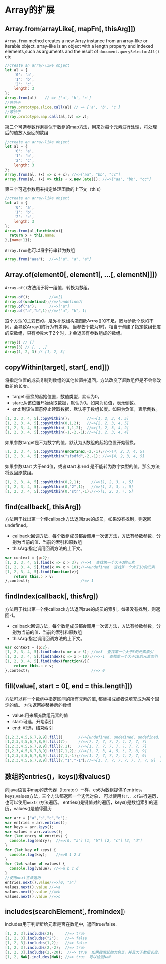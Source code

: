 # Array的扩展

## Array.from(arrayLike[, mapFn[, thisArg]])
`Array.from` method creates a new Array instance from an array-like or iterable object.
array-like is an object with a length property and indexed elements,such as arguments and 
the result of `document.querySelectorAll()` etc 
```javascript
//create an array-like object
let al = {
    '0': 'a',
    '1': 'b',
    '2': 'c',
    length: 3
};
Array.from(al)    // => ['a', 'b', 'c']
//等价于
Array.prototype.slice.call(al) // => ['a', 'b', 'c']  
//等价于
Array.prototype.map.call(al,(v) => v);
```
第二个可选参数作用类似于数组的map方法，用来对每个元素进行处理，将处理后的值放入返回的数组
```javascript
//create an array-like object
let al = {
    '0': 'a',
    '1': 'b',
    '2': 'c',
    length: 3
};
Array.from(al, (x) => x + x); //=>["aa", "bb", "cc"]
Array.from(al, (x) => this + x,new Date()); //=>["aa", "bb", "cc"]
```
第三个可选参数用来指定处理函数的上下文（this）
```javascript
//create an array-like object
let al = {
    '0': 'a',
    '1': 'b',
    '2': 'c',
    length: 3
};
Array.from(al,function(x){
  return x + this.name;
},{name:1});
```
`Array.from`也可以将字符串转为数组
```javascript
Array.from("aaa");  //=>["a", "a", "a"]
```

## Array.of(element0[, element1[, ...[, elementN]]])

`Array.of()`方法用于将一组值，转换为数组。
```javascript
Array.of();         //=>[]
Array.of(undefined);//=>[undefined]
Array.of("a");      //=>["a"]
Array.of("a","b",1);//=>["a", "b", 1]
```
这个方法的主要目的，是弥补数组构造函数Array()的不足。因为参数个数的不同，会导致Array()的行为有差异。
当参数个数为1时，相当于创建了指定数组长度的空数组，只有参数大于2个时，才会返回有参数组成的数组。
```javascript
Array() // []
Array(3) // [, , ,]
Array(1, 2, 3) // [1, 2, 3]
```

## copyWithin(target[, start[, end]])
将指定位置的成员复制到数组的其他位置并返回。方法改变了原数组但是不会修改数组的长度。

* target:替换的起始位置，数值类型，默认为0。
* start:从该位置开始读取数据，默认为0。如果为负值，表示倒数。
* end:到该位置前停止读取数据，默认等于数组长度。如果为负值，表示倒数。

```javascript
[1, 2, 3, 4, 5].copyWithin();        //=>[1, 2, 3, 4, 5]
[1, 2, 3, 4, 5].copyWithin(0,1,2);   //=>[2, 2, 3, 4, 5]
[1, 2, 3, 4, 5].copyWithin(-1,1,2);  //=>[1, 2, 3, 4, 2]
[1, 2, 3, 4, 5].copyWithin(-1,-2,-1);//=>[1, 2, 3, 4, 4]
```
如果参数target是不为数字的值，默认为从数组的起始位置开始替换。
```javascript
[1, 2, 3, 4, 5].copyWithin(undefined,-2,-1);//=>[4, 2, 3, 4, 5]
[1, 2, 3, 4, 5].copyWithin("sfsdfd",-2,-1); //=>[4, 2, 3, 4, 5]
```
如果参数start 大于end值，或者start 和end 是不能转为数字类型的值，那么方法将返回原数组。
```javascript
[1, 2, 3, 4, 5].copyWithin(0,2,1);     //=>[1, 2, 3, 4, 5]
[1, 2, 3, 4, 5].copyWithin(0,"2",1);   //=>[1, 2, 3, 4, 5]
[1, 2, 3, 4, 5].copyWithin(0,"str",-1);//=>[1, 2, 3, 4, 5]
```
## find(callback[, thisArg])
方法用于找出第一个使callback方法返回true的成员，如果没有找到，则返回undefined。

* callback:回调方法，每个数组成员都会调用一次该方法，方法有参数参数，分别为当前的值、当前的索引和原数组
* thisArg:指定调用回调方法的上下文。

```javascript
var context = {p:2};
[1, 2, 3, 4, 5].find(x => x > 3); //=>4  查找第一个大于3的元素
[1, 2, 3, 4, 5].find(x => x > 10);//=>undefined  查找第一个大于10的元素
[1, 2, 3, 4, 5].find(function(v){
    return this.p > v;
},context);                       //=> 1
```
## findIndex(callback[, thisArg])
方法用于找出第一个使callback方法返回true的成员的索引，如果没有找到，则返回-1。

* callback:回调方法，每个数组成员都会调用一次该方法，方法有参数参数，分别为当前的值、当前的索引和原数组
* thisArg:指定调用回调方法的上下文。

```javascript
var context = {p:2};
[1, 2, 3, 4, 5].findIndex(x => x > 3); //=>3  查找第一个大于3的元素索引
[1, 2, 3, 4, 5].findIndex(x => x > 10);//=>-1  查找第一个大于10的元素索引
[1, 2, 3, 4, 5].findIndex(function(v){
    return this.p > v;
},context);                            //=> 0
```

## fill(value[, start = 0[, end = this.length]])
方法可以将一个数组中指定区间的所有元素的值, 都替换成或者说填充成为某个固定的值。
方法返回被替换后的数组

* value:用来填充数组元素的值
* start:可选，开始索引
* end:  可选，结束索引

```javascript
[1,2,3,4,5,6,7,8,9].fill()       //=>[undefined, undefined, undefined, undefined, undefined, undefined, undefined, undefined, undefined]
[1,2,3,4,5,6,7,8,9].fill(7);     //=>[7, 7, 7, 7, 7, 7, 7, 7, 7]
[1,2,3,4,5,6,7,8,9].fill(7,1);   //=>[1, 7, 7, 7, 7, 7, 7, 7, 7]
[1,2,3,4,5,6,7,8,9].fill(7,1,2); //=>[1, 7, 3, 4, 5, 6, 7, 8, 9]
[1,2,3,4,5,6,7,8,9].fill(7,1,-1);//=>[1, 7, 7, 7, 7, 7, 7, 7, 9]      // 支持负数
[1,2,3,4,5,6,7,8,9].fill(7,"1","-1");//=>[1, 7, 7, 7, 7, 7, 7, 7, 9]  //非数值类型会转为数值类型
```

## 数组的entries()，keys()和values()
向java语言中map的迭代器（Iterator）一样，es6为数组提供了entries，keys,values方法，三个方法都返回一个迭代对象，
可以使用`for...of`进行遍历，也可以使用`next()`方法遍历。
entries()是键值对的遍历，keys()是数组索引的遍历，values()是值得遍历

```javascript
var arr = ["a","b","c","d"];
var entries = arr.entries();
var keys = arr.keys();
var values = arr.values();
for (let entry of entries) {
  console.log(entry);  //=>[0, "a"] [1, "b"] [2, "c"] [3, "d"]
}
for (let key of keys) {
  console.log(key);    //=>0 1 2 3
}
for (let value of values) {
  console.log(value); //=>a b c d
}
//使用next方法遍历
entries.next().value//=>[0, "a"]
values.next().value //=>a
values.next().value //=>b
values.next().value //=>c
```


## includes(searchElement[, fromIndex])
includes用于判断所给元素是否在数组中，返回true/false.

```javascript
[1, 2, 3].includes(2);     //=> true
[1, 2, 3].includes("2");   //=> false
[1, 2, 3].includes(1,2);   //=> false
[1, 2, 3].includes(2,-2);  //=> true
[1, 2, 3].includes(2,-20);  //=> true  如果搜索起始为负值，并且大于数组长度，则相当于0
[1, 2, NaN].includes(NaN); //=> true  可以检测NaN
```